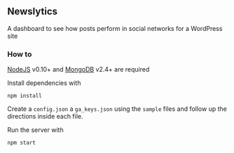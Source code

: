 ## Newslytics

A dashboard to see how posts perform in social networks for a WordPress site

### How to

[NodeJS](https://nodejs.org/) v0.10+ and [MongoDB](https://www.mongodb.org/) v2.4+ are required  

Install dependencies with  
```
npm install
```

Create a `config.json` a `ga_keys.json` using the `sample` files and follow up the directions inside each file.  

Run the server with  
```
npm start
```

